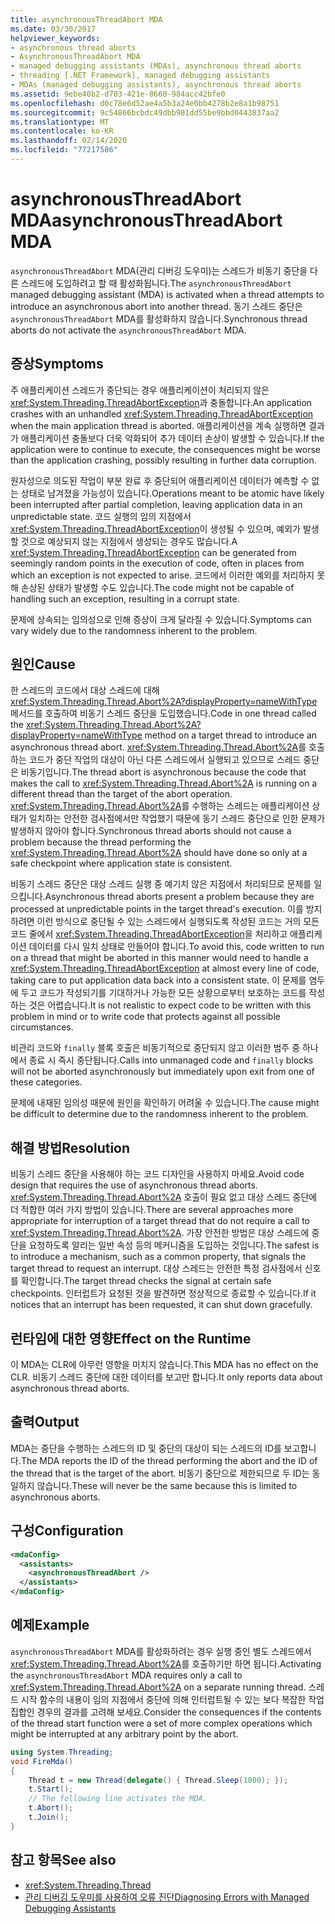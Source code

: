 ```yaml
---
title: asynchronousThreadAbort MDA
ms.date: 03/30/2017
helpviewer_keywords:
- asynchronous thread aborts
- AsynchronousThreadAbort MDA
- managed debugging assistants (MDAs), asynchronous thread aborts
- threading [.NET Framework], managed debugging assistants
- MDAs (managed debugging assistants), asynchronous thread aborts
ms.assetid: 9ebe40b2-d703-421e-8660-984acc42bfe0
ms.openlocfilehash: d0c78e6d52ae4a5b3a24e0bb4278b2e8a1b98751
ms.sourcegitcommit: 9c54866bcbdc49dbb981dd55be9bbd0443837aa2
ms.translationtype: MT
ms.contentlocale: ko-KR
ms.lasthandoff: 02/14/2020
ms.locfileid: "77217586"
---
```

# <a name="asynchronousthreadabort-mda"></a><span data-ttu-id="f5719-102">asynchronousThreadAbort MDA</span><span class="sxs-lookup"><span data-stu-id="f5719-102">asynchronousThreadAbort MDA</span></span>
<span data-ttu-id="f5719-103">`asynchronousThreadAbort` MDA(관리 디버깅 도우미)는 스레드가 비동기 중단을 다른 스레드에 도입하려고 할 때 활성화됩니다.</span><span class="sxs-lookup"><span data-stu-id="f5719-103">The `asynchronousThreadAbort` managed debugging assistant (MDA) is activated when a thread attempts to introduce an asynchronous abort into another thread.</span></span> <span data-ttu-id="f5719-104">동기 스레드 중단은 `asynchronousThreadAbort` MDA를 활성화하지 않습니다.</span><span class="sxs-lookup"><span data-stu-id="f5719-104">Synchronous thread aborts do not activate the `asynchronousThreadAbort` MDA.</span></span>

## <a name="symptoms"></a><span data-ttu-id="f5719-105">증상</span><span class="sxs-lookup"><span data-stu-id="f5719-105">Symptoms</span></span>
 <span data-ttu-id="f5719-106">주 애플리케이션 스레드가 중단되는 경우 애플리케이션이 처리되지 않은 <xref:System.Threading.ThreadAbortException>과 충돌합니다.</span><span class="sxs-lookup"><span data-stu-id="f5719-106">An application crashes with an unhandled <xref:System.Threading.ThreadAbortException> when the main application thread is aborted.</span></span> <span data-ttu-id="f5719-107">애플리케이션을 계속 실행하면 결과가 애플리케이션 충돌보다 더욱 악화되어 추가 데이터 손상이 발생할 수 있습니다.</span><span class="sxs-lookup"><span data-stu-id="f5719-107">If the application were to continue to execute, the consequences might be worse than the application crashing, possibly resulting in further data corruption.</span></span>

 <span data-ttu-id="f5719-108">원자성으로 의도된 작업이 부분 완료 후 중단되어 애플리케이션 데이터가 예측할 수 없는 상태로 남겨졌을 가능성이 있습니다.</span><span class="sxs-lookup"><span data-stu-id="f5719-108">Operations meant to be atomic have likely been interrupted after partial completion, leaving application data in an unpredictable state.</span></span> <span data-ttu-id="f5719-109">코드 실행의 임의 지점에서 <xref:System.Threading.ThreadAbortException>이 생성될 수 있으며, 예외가 발생할 것으로 예상되지 않는 지점에서 생성되는 경우도 많습니다.</span><span class="sxs-lookup"><span data-stu-id="f5719-109">A <xref:System.Threading.ThreadAbortException> can be generated from seemingly random points in the execution of code, often in places from which an exception is not expected to arise.</span></span> <span data-ttu-id="f5719-110">코드에서 이러한 예외를 처리하지 못해 손상된 상태가 발생할 수도 있습니다.</span><span class="sxs-lookup"><span data-stu-id="f5719-110">The code might not be capable of handling such an exception, resulting in a corrupt state.</span></span>

 <span data-ttu-id="f5719-111">문제에 상속되는 임의성으로 인해 증상이 크게 달라질 수 있습니다.</span><span class="sxs-lookup"><span data-stu-id="f5719-111">Symptoms can vary widely due to the randomness inherent to the problem.</span></span>

## <a name="cause"></a><span data-ttu-id="f5719-112">원인</span><span class="sxs-lookup"><span data-stu-id="f5719-112">Cause</span></span>
 <span data-ttu-id="f5719-113">한 스레드의 코드에서 대상 스레드에 대해 <xref:System.Threading.Thread.Abort%2A?displayProperty=nameWithType> 메서드를 호출하여 비동기 스레드 중단을 도입했습니다.</span><span class="sxs-lookup"><span data-stu-id="f5719-113">Code in one thread called the <xref:System.Threading.Thread.Abort%2A?displayProperty=nameWithType> method on a target thread to introduce an asynchronous thread abort.</span></span> <span data-ttu-id="f5719-114"><xref:System.Threading.Thread.Abort%2A>를 호출하는 코드가 중단 작업의 대상이 아닌 다른 스레드에서 실행되고 있으므로 스레드 중단은 비동기입니다.</span><span class="sxs-lookup"><span data-stu-id="f5719-114">The thread abort is asynchronous because the code that makes the call to <xref:System.Threading.Thread.Abort%2A> is running on a different thread than the target of the abort operation.</span></span> <span data-ttu-id="f5719-115"><xref:System.Threading.Thread.Abort%2A>를 수행하는 스레드는 애플리케이션 상태가 일치하는 안전한 검사점에서만 작업했기 때문에 동기 스레드 중단으로 인한 문제가 발생하지 않아야 합니다.</span><span class="sxs-lookup"><span data-stu-id="f5719-115">Synchronous thread aborts should not cause a problem because the thread performing the <xref:System.Threading.Thread.Abort%2A> should have done so only at a safe checkpoint where application state is consistent.</span></span>

 <span data-ttu-id="f5719-116">비동기 스레드 중단은 대상 스레드 실행 중 예기치 않은 지점에서 처리되므로 문제를 일으킵니다.</span><span class="sxs-lookup"><span data-stu-id="f5719-116">Asynchronous thread aborts present a problem because they are processed at unpredictable points in the target thread's execution.</span></span> <span data-ttu-id="f5719-117">이를 방지하려면 이런 방식으로 중단될 수 있는 스레드에서 실행되도록 작성된 코드는 거의 모든 코드 줄에서 <xref:System.Threading.ThreadAbortException>을 처리하고 애플리케이션 데이터를 다시 일치 상태로 만들어야 합니다.</span><span class="sxs-lookup"><span data-stu-id="f5719-117">To avoid this, code written to run on a thread that might be aborted in this manner would need to handle a <xref:System.Threading.ThreadAbortException> at almost every line of code, taking care to put application data back into a consistent state.</span></span> <span data-ttu-id="f5719-118">이 문제를 염두에 두고 코드가 작성되기를 기대하거나 가능한 모든 상황으로부터 보호하는 코드를 작성하는 것은 어렵습니다.</span><span class="sxs-lookup"><span data-stu-id="f5719-118">It is not realistic to expect code to be written with this problem in mind or to write code that protects against all possible circumstances.</span></span>

 <span data-ttu-id="f5719-119">비관리 코드와 `finally` 블록 호출은 비동기적으로 중단되지 않고 이러한 범주 중 하나에서 종료 시 즉시 중단됩니다.</span><span class="sxs-lookup"><span data-stu-id="f5719-119">Calls into unmanaged code and `finally` blocks will not be aborted asynchronously but immediately upon exit from one of these categories.</span></span>

 <span data-ttu-id="f5719-120">문제에 내재된 임의성 때문에 원인을 확인하기 어려울 수 있습니다.</span><span class="sxs-lookup"><span data-stu-id="f5719-120">The cause might be difficult to determine due to the randomness inherent to the problem.</span></span>

## <a name="resolution"></a><span data-ttu-id="f5719-121">해결 방법</span><span class="sxs-lookup"><span data-stu-id="f5719-121">Resolution</span></span>
 <span data-ttu-id="f5719-122">비동기 스레드 중단을 사용해야 하는 코드 디자인을 사용하지 마세요.</span><span class="sxs-lookup"><span data-stu-id="f5719-122">Avoid code design that requires the use of asynchronous thread aborts.</span></span> <span data-ttu-id="f5719-123"><xref:System.Threading.Thread.Abort%2A> 호출이 필요 없고 대상 스레드 중단에 더 적합한 여러 가지 방법이 있습니다.</span><span class="sxs-lookup"><span data-stu-id="f5719-123">There are several approaches more appropriate for interruption of a target thread that do not require a call to <xref:System.Threading.Thread.Abort%2A>.</span></span> <span data-ttu-id="f5719-124">가장 안전한 방법은 대상 스레드에 중단을 요청하도록 알리는 일반 속성 등의 메커니즘을 도입하는 것입니다.</span><span class="sxs-lookup"><span data-stu-id="f5719-124">The safest is to introduce a mechanism, such as a common property, that signals the target thread to request an interrupt.</span></span> <span data-ttu-id="f5719-125">대상 스레드는 안전한 특정 검사점에서 신호를 확인합니다.</span><span class="sxs-lookup"><span data-stu-id="f5719-125">The target thread checks the signal at certain safe checkpoints.</span></span> <span data-ttu-id="f5719-126">인터럽트가 요청된 것을 발견하면 정상적으로 종료할 수 있습니다.</span><span class="sxs-lookup"><span data-stu-id="f5719-126">If it notices that an interrupt has been requested, it can shut down gracefully.</span></span>

## <a name="effect-on-the-runtime"></a><span data-ttu-id="f5719-127">런타임에 대한 영향</span><span class="sxs-lookup"><span data-stu-id="f5719-127">Effect on the Runtime</span></span>
 <span data-ttu-id="f5719-128">이 MDA는 CLR에 아무런 영향을 미치지 않습니다.</span><span class="sxs-lookup"><span data-stu-id="f5719-128">This MDA has no effect on the CLR.</span></span> <span data-ttu-id="f5719-129">비동기 스레드 중단에 대한 데이터를 보고만 합니다.</span><span class="sxs-lookup"><span data-stu-id="f5719-129">It only reports data about asynchronous thread aborts.</span></span>

## <a name="output"></a><span data-ttu-id="f5719-130">출력</span><span class="sxs-lookup"><span data-stu-id="f5719-130">Output</span></span>
 <span data-ttu-id="f5719-131">MDA는 중단을 수행하는 스레드의 ID 및 중단의 대상이 되는 스레드의 ID를 보고합니다.</span><span class="sxs-lookup"><span data-stu-id="f5719-131">The MDA reports the ID of the thread performing the abort and the ID of the thread that is the target of the abort.</span></span> <span data-ttu-id="f5719-132">비동기 중단으로 제한되므로 두 ID는 동일하지 않습니다.</span><span class="sxs-lookup"><span data-stu-id="f5719-132">These will never be the same because this is limited to asynchronous aborts.</span></span>

## <a name="configuration"></a><span data-ttu-id="f5719-133">구성</span><span class="sxs-lookup"><span data-stu-id="f5719-133">Configuration</span></span>

```xml
<mdaConfig>
  <assistants>
    <asynchronousThreadAbort />
  </assistants>
</mdaConfig>
```

## <a name="example"></a><span data-ttu-id="f5719-134">예제</span><span class="sxs-lookup"><span data-stu-id="f5719-134">Example</span></span>
 <span data-ttu-id="f5719-135">`asynchronousThreadAbort` MDA를 활성화하려는 경우 실행 중인 별도 스레드에서 <xref:System.Threading.Thread.Abort%2A>를 호출하기만 하면 됩니다.</span><span class="sxs-lookup"><span data-stu-id="f5719-135">Activating the `asynchronousThreadAbort` MDA requires only a call to <xref:System.Threading.Thread.Abort%2A> on a separate running thread.</span></span> <span data-ttu-id="f5719-136">스레드 시작 함수의 내용이 임의 지점에서 중단에 의해 인터럽트될 수 있는 보다 복잡한 작업 집합인 경우의 결과를 고려해 보세요.</span><span class="sxs-lookup"><span data-stu-id="f5719-136">Consider the consequences if the contents of the thread start function were a set of more complex operations which might be interrupted at any arbitrary point by the abort.</span></span>

```csharp
using System.Threading;
void FireMda()
{
    Thread t = new Thread(delegate() { Thread.Sleep(1000); });
    t.Start();
    // The following line activates the MDA.
    t.Abort();
    t.Join();
}
```

## <a name="see-also"></a><span data-ttu-id="f5719-137">참고 항목</span><span class="sxs-lookup"><span data-stu-id="f5719-137">See also</span></span>

- <xref:System.Threading.Thread>
- [<span data-ttu-id="f5719-138">관리 디버깅 도우미를 사용하여 오류 진단</span><span class="sxs-lookup"><span data-stu-id="f5719-138">Diagnosing Errors with Managed Debugging Assistants</span></span>](diagnosing-errors-with-managed-debugging-assistants.md)
